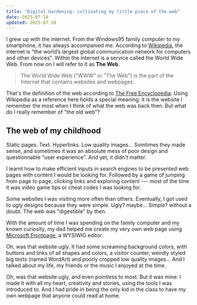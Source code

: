```yaml
---
title: "Digital Gardening: cultivating my little piece of the web"
date: 2025-07-18
updated: 2025-07-18
---
```


I grew up with the internet. From the Windows95 family computer to my smartphone, it has always accompanied me. According to [Wikipedia](https://simple.wikipedia.org/wiki/Internet), the internet is "the world’s largest global communication network for computers and other devices". Within the internet is a service called the World Wide Web. From now on I will refer to it as **The Web**.

> The World Wide Web ("WWW" or "The Web") is the part of the Internet that contains websites and webpages.

That's the definition of the web according to [The Free Encyclopedia](https://simple.wikipedia.org/wiki/World_Wide_Web). Using Wikipedia as a reference here holds a special meaning: it is the website I remember the most when I think of what the web was back then. But what do I really remember of "the old web"?

## The web of my childhood

Static pages. Text. Hyperlinks. Low quality images... Somtimes they made sense, and sometimes it was an absolute mess of poor design and questionnable "user experience". And yet, it didn't matter.

I learnt how to make efficient inputs in search engines to be presented web pages with content I would be looking for. Followed by a game of jumping from page to page, clicking links and exploring content --- most of the time it was video game tips or cheat codes I was looking for.

Some websites I was visiting more often than others. Eventually, I got used to ugly designs because they were simple. Ugly? maybe... Simple? without a doubt. The web was "digestible" by then.

With the amount of time I was spending on the family computer and my known curiosity, my dad helped me create my very own web page using [Microsoft Frontpage](https://simple.wikipedia.org/wiki/Microsoft_FrontPage), a WYSIWIG editor.

Oh, was that website ugly. It had some screaming background colors, with buttons and links of all shapes and colors, a visitor counter, weirdly styled big texts (named WordArt) and poorly cropped low quality images... And I talked about my life, my friends or the music I enjoyed at the time.

Oh, was that website ugly, and even pointless to most. But it was mine: I made it with all my heart, creativity and stories, using the tools I was introduced to. And I had pride in being the only kid in the class to have my own webpage that anyone could read at home.

<!-- ## The first blogs -->
